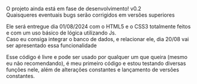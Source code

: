 O projeto ainda está em fase de desenvolvimento! v0.2  
Quaisqueres eventuais bugs serão corrigidos em versões superiores  

Ele será entregue dia 01/08/2024 com o HTML5 e o CSS3 totalmente feitos e com um uso básico de lógica utilizando Js.  
Caso eu consiga integrar o banco de dados, e relacionar ele, dia 20/08 vai ser apresentado essa funcionalidade  

Esse código é livre e pode ser usado por qualquer um que queira (mesmo eu não recomendando), é meu primeiro código e estou testando diversas funções nele, além de alterações constantes e lançamento de versões constantes.  
